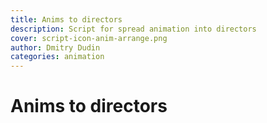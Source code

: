 ```yaml
---
title: Anims to directors
description: Script for spread animation into directors
cover: script-icon-anim-arrange.png
author: Dmitry Dudin
categories: animation
---
```


# Anims to directors
